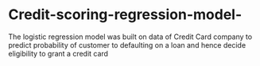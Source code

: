 # Credit-scoring-regression-model-
The logistic regression model was built on data of Credit Card company to predict probability of customer to defaulting on a loan and hence decide eligibility to grant a credit card 
